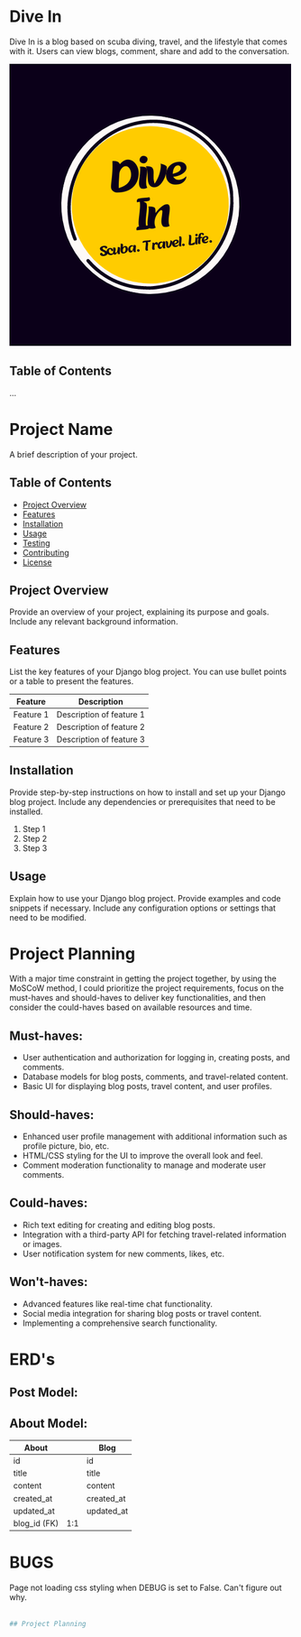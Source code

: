 # Dive In

Dive In is a blog based on scuba diving, travel, and the lifestyle that comes with it. Users can view blogs, comment, share and add to the conversation.

![Logo](static/images/diveinlogo.png)

## Table of Contents

...


# Project Name

A brief description of your project.

## Table of Contents

- [Project Overview](#project-overview)
- [Features](#features)
- [Installation](#installation)
- [Usage](#usage)
- [Testing](#testing)
- [Contributing](#contributing)
- [License](#license)

## Project Overview

Provide an overview of your project, explaining its purpose and goals. Include any relevant background information.

## Features

List the key features of your Django blog project. You can use bullet points or a table to present the features.

| Feature | Description |
|---------|-------------|
| Feature 1 | Description of feature 1 |
| Feature 2 | Description of feature 2 |
| Feature 3 | Description of feature 3 |

## Installation

Provide step-by-step instructions on how to install and set up your Django blog project. Include any dependencies or prerequisites that need to be installed.

1. Step 1
2. Step 2
3. Step 3

## Usage

Explain how to use your Django blog project. Provide examples and code snippets if necessary. Include any configuration options or settings that need to be modified.

# Project Planning

With a major time constraint in getting the project together, by using the MoSCoW method, I could prioritize the project requirements, focus on the must-haves and should-haves to deliver key functionalities, and then consider the could-haves based on available resources and time.

## Must-haves:

* User authentication and authorization for logging in, creating posts, and comments.
* Database models for blog posts, comments, and travel-related content.
* Basic UI for displaying blog posts, travel content, and user profiles.

## Should-haves:

* Enhanced user profile management with additional information such as profile picture, bio, etc.
* HTML/CSS styling for the UI to improve the overall look and feel.
* Comment moderation functionality to manage and moderate user comments.

## Could-haves:

* Rich text editing for creating and editing blog posts.
* Integration with a third-party API for fetching travel-related information or images.
* User notification system for new comments, likes, etc.

## Won't-haves:

* Advanced features like real-time chat functionality.
* Social media integration for sharing blog posts or travel content.
* Implementing a comprehensive search functionality.

# ERD's

## Post Model:


## About Model: 

| About        |                | Blog       | 
|--------------|----------------|------------|
| id           |                | id         |
| title        |                | title      |
| content      |                | content    |
| created_at   |                | created_at |
| updated_at   |                | updated_at |
| blog_id (FK) | 1:1            |            |



# BUGS

Page not loading css styling when DEBUG is set to False. Can't figure out why.


```bash

## Project Planning
